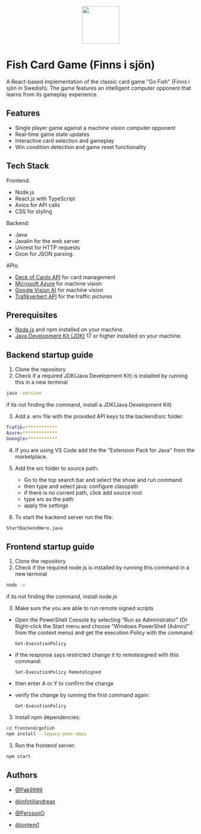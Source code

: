 
<div align="center">
  <img src="https://imgur.com/Y1mR36p.png" width="100" height="100">
</div>

# Fish Card Game (Finns i sjön)

A React-based implementation of the classic card game "Go Fish" (Finns i sjön in Swedish). The game features an intelligent computer opponent that learns from its gameplay experience.

## Features

- Single player game against a machine vision computer opponent
- Real-time game state updates
- Interactive card selection and gameplay
- Win condition detection and game reset functionality

## Tech Stack

Frontend:
- Node.js 
- React.js with TypeScript
- Axios for API calls
- CSS for styling
  
Backend:
- Java
- Javalin for the web server
- Unirest for HTTP requests
- Gson for JSON parsing.

APIs:
- [Deck of Cards API](https://deckofcardsapi.com/) for card management
- [Microsoft Azure](https://azure.microsoft.com) for machine vision
- [Google Vision AI](https://cloud.google.com/vision) for machine vision
- [Trafikverkert API](https://data.trafikverket.se/home) for the traffic pictures

## Prerequisites

- [Node.js](https://nodejs.org/en) and npm installed on your machine.
- [Java Development Kit (JDK)](https://learn.microsoft.com/en-us/java/openjdk/download#openjdk-21) 17 or higher installed on your machine.

## Backend startup guide

1. Clone the repository
2. Check if a required JDK(Java Development Kit) is installed by running this in a new terminal
 ```sh
java -version
```
if its not finding the command, install a JDK(Java Development Kit) 

3. Add a .env file with the provided API keys to the backend\src folder:
```sh
Trafik=************
Azure=*************
Gooogle=***********
```
4. If you are using VS Code add the the "Extension Pack for Java" from the marketplace.

5. Add the src folder to source path:
   - Go to the top search bar and select the show and run command
   - then type and select java: configure classpath
   - if there is no current path, click add source root
   - type src as the path
   - apply the settings
   
7. To start the backend server run the file:
```sh
StartBackendHere.java
```

## Frontend startup guide

1. Clone the repository
2. Check if the required node.js is installed by running this command in a new terminal
 ```sh
node -v
```
if its not finding the command, install node.js

3. Make sure the you are able to run remote signed scripts
  -  Open the PowerShell Console by selecting “Run as Administrator” (Or Right-click the Start menu and choose “Windows PowerShell (Admin)” from the context menu) and get the execution Policy with the command:
      ```
      Get-ExecutionPolicy
      ```
  - if the response says restricted change it to remotesigned with this command:
      ```
      Set-ExecutionPolicy RemoteSigned
      ```
  - then enter A or Y to confirm the change
    
  - verify the change by running the first command again:
      ```
      Get-ExecutionPolicy
      ```

3. Install npm dependencies:
```sh
cd frontend/gofish
npm install --legacy-peer-deps
```
3. Run the frontend server:
```sh
npm start
```

## Authors

- [@Pak9999](https://www.github.com/pak9999)

- [@infotillandreas](https://www.github.com/infotillandreas)

- [@PerssonO](https://github.com/PerssonO)
 
- [@jontem1](https://www.github.com/jontem1)
